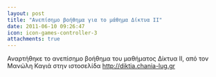 ```yaml
---
layout: post
title: "Ανεπίσημο βοήθημα για το μάθημα Δίκτυα ΙΙ"
date: 2011-06-10 09:26:47
icon: icon-games-controller-3
attachments: true
---
```


Αναρτήθηκε το ανεπίσημο βοήθημα του μαθήματος Δίκτυα ΙΙ, από τον Μανώλη Καγιά στην ιστοσελίδα <a class="link" target="_blank" href="http://diktia.chania-lug.gr/">http://diktia.chania-lug.gr</a>
